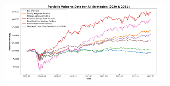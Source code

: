 ![alt text](https://github.com/fendihalim/fendihalim/blob/main/Financial%20Engineering/images/Daily%20Portfolio%20Value%202020-2021.png)
